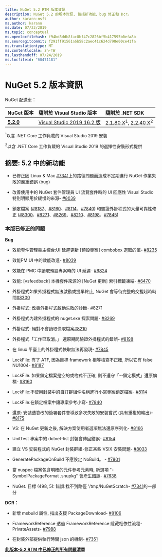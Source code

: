 ```yaml
---
title: NuGet 5.2 RTM 版本資訊
description: NuGet 5.2 的版本資訊, 包括新功能、bug 修正和 Dcr。
author: karann-msft
ms.author: karann
ms.date: 07/23/2019
ms.topic: conceptual
ms.openlocfilehash: f94bd8ddb8fac8bf47c2826bf5b417595b0efa8b
ms.sourcegitcommit: f291ff91561a6b58c2aec41c624d798e00ce41fa
ms.translationtype: MT
ms.contentlocale: zh-TW
ms.lasthandoff: 07/24/2019
ms.locfileid: "68471181"
---
```

# <a name="nuget-52-release-notes"></a>NuGet 5.2 版本資訊

NuGet 配送車：

| NuGet 版本 | 隨附於 Visual Studio 版本| 隨附於 .NET SDK|
|:---|:---|:---|
| [**5.2.0**](https://nuget.org/downloads) | [Visual Studio 2019 16.2 版](https://visualstudio.microsoft.com/downloads/) | [2.1.80 X](https://dotnet.microsoft.com/download/dotnet-core/2.1)<sup>1</sup>, [2.2.40 X](https://dotnet.microsoft.com/download/dotnet-core/2.2)<sup>2</sup> |

<sup>1</sup>以含 .NET Core 工作負載的 Visual Studio 2019 安裝 

<sup>2</sup>以含 .NET Core 工作負載的 Visual Studio 2019 的選擇性安裝形式提供

## <a name="summary-whats-new-in-52"></a>摘要: 5.2 中的新功能

* 已修正因 Linux & Mac [#7341](https://github.com/NuGet/Home/issues/7341)上的路徑問題而造成不定期進行 NuGet 作業失敗的嚴重錯誤 (bug)

* 改善使用中的 NuGet 套件管理員 UI 流覽套件時的 UI 回應性 Visual Studio 特別明顯用於緩慢的來源- [#8039](https://github.com/NuGet/Home/issues/8039)

* 鎖定檔案 ([#8187](https://github.com/NuGet/Home/issues/8187)、[#8160](https://github.com/NuGet/Home/issues/8160)、[#8114](https://github.com/NuGet/Home/issues/8114)、[#7840](https://github.com/NuGet/Home/issues/7840)) 和驗證外掛程式的大量可靠性修正 ([#8300](https://github.com/NuGet/Home/issues/8300)、[#8271](https://github.com/NuGet/Home/issues/8271)、[#8269](https://github.com/NuGet/Home/issues/8269)、[#8210](https://github.com/NuGet/Home/issues/8210)、[#8198](https://github.com/NuGet/Home/issues/8198)、[#7845](https://github.com/NuGet/Home/issues/7845))

### <a name="issues-fixed-in-this-release"></a>本版已修正的問題

**Bug**

* 效能套件管理員主控台:UI 延遲更新 [預設專案] combobox 選取的值- [#8235](https://github.com/NuGet/Home/issues/8235)

* 效能PM UI 中的效能改進- [#8039](https://github.com/NuGet/Home/issues/8039)

* 效能在 PMC 中讀取預設專案時的 UI 延遲- [#6824](https://github.com/NuGet/Home/issues/6824)

* 效能: [vsfeedback] 本機套件來源的 [NuGet 更新] 索引標籤凍結- [#6470](https://github.com/NuGet/Home/issues/6470)

* 外掛程式如果外掛程式無法啟動或提早終止, NuGet 會等待完整的交握超時時間[#8300](https://github.com/NuGet/Home/issues/8300)

* 外掛程式: 改善外掛程式啟動失敗的診斷- [#8271](https://github.com/NuGet/Home/issues/8271)

* 外掛程式內建外掛程式的 nuget.exe 探索問題- [#8269](https://github.com/NuGet/Home/issues/8269)

* 外掛程式: 絕對不會讀取快取檔案[#8210](https://github.com/NuGet/Home/issues/8210)

* 外掛程式「工作已取消。」 還原期間驗證外掛程式的錯誤- [#8198](https://github.com/NuGet/Home/issues/8198)

* 在 linux 平臺上的外掛程式快取無法再發現- [#7845](https://github.com/NuGet/Home/issues/7845)

* LockFile: 有了 ATF, 因為目標 framework 相等檢查不正確, 所以它有 false NU1004- [#8187](https://github.com/NuGet/Home/issues/8187)

* LockFile: 如果鎖定檔案是空的或格式不正確, 則不遵守「--鎖定模式」還原旗標- [#8160](https://github.com/NuGet/Home/issues/8160)

* LockFile:不使用封裝中的自訂群組件名稱進行小寫專案鎖定檔案- [#8114](https://github.com/NuGet/Home/issues/8114)

* LockFile:在鎖定檔案中讓專案參考小寫- [#7840](https://github.com/NuGet/Home/issues/7840)

* 還原: 安裝遭篡改的簽署套件會導致多次失敗的安裝嘗試 (具有重複的輸出)- [#8175](https://github.com/NuGet/Home/issues/8175)

* VS: 在 NuGet 更新之後, 解決方案使用者選項無法還原序列化- [#8166](https://github.com/NuGet/Home/issues/8166)

* UnitTest 專案中的 dotnet-list 封裝會傳回錯誤- [#8154](https://github.com/NuGet/Home/issues/8154)

* 建立 VS 安裝程式的 NuGet 封裝群組-修正某些 VSIX 安裝問題- [#8033](https://github.com/NuGet/Home/issues/8033)

* GeneratePackageOnBuild 不應設定 NoBuild。 - [#7801](https://github.com/NuGet/Home/issues/7801)

* 當 nuspec 檔案包含明確的元件參考元素時, 新選項 "-SymbolPackageFormat .snupkg" 會產生錯誤- [#7638](https://github.com/NuGet/Home/issues/7638)

* NuGet. 目標 (498, 5): 錯誤:找不到路徑 '/tmp/NuGetScratch- [#7341](https://github.com/NuGet/Home/issues/7341)的一部分

**DCR：**

* 新增 msbuild 屬性, 指出支援 PackageDownload- [#8106](https://github.com/NuGet/Home/issues/8106)

* FrameworkReference 透過 FrameworkReference 隱藏相依性流程-PrivateAssets- [#7988](https://github.com/NuGet/Home/issues/7988)

* 在封裝外部提供執行時間 json 的機制- [#7351](https://github.com/NuGet/Home/issues/7351)

**[此版本-5.2 RTM 中已修正的所有問題清單](https://github.com/nuget/home/issues?q=is%3Aissue+is%3Aclosed+milestone%3A%225.2")**


